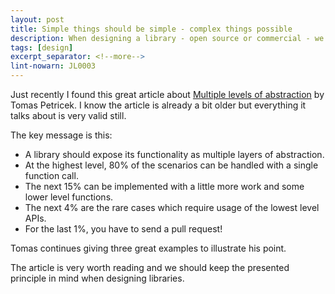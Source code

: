 ```yaml
---
layout: post
title: Simple things should be simple - complex things possible
description: When designing a library - open source or commercial - we need to focus on multiple levels of abstraction to make simple things simple and complex things possible.
tags: [design]
excerpt_separator: <!--more-->
lint-nowarn: JL0003
---
```


Just recently I found this great article about 
[Multiple levels of abstraction](http://tomasp.net/blog/2015/library-layers/) by Tomas Petricek.
I know the article is already a bit older but everything it talks about is very valid still.

The key message is this: 

- A library should expose its functionality as multiple layers of abstraction. 
- At the highest level, 80% of the scenarios can be handled with a single function call. 
- The next 15% can be implemented with a little more work and some lower level functions.
- The next 4% are the rare cases which require usage of the lowest level APIs.
- For the last 1%, you have to send a pull request!

Tomas continues giving three great examples to illustrate his point.

The article is very worth reading and we should keep the presented principle in mind when designing libraries.

<!--more-->

